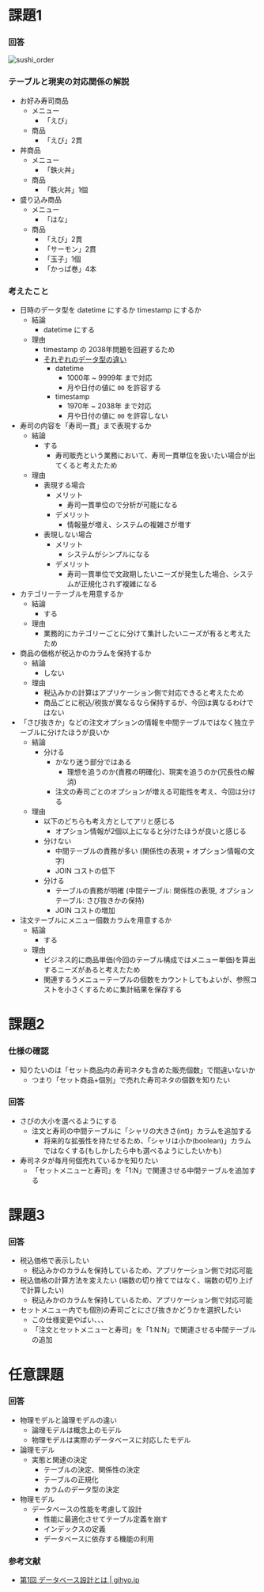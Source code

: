# 課題1
### 回答

![sushi_order](https://user-images.githubusercontent.com/60952535/184474429-0a131b64-7b12-4540-bb5f-c574e26666a3.png)

### テーブルと現実の対応関係の解説

- お好み寿司商品
  - メニュー
    - 「えび」
  - 商品
    - 「えび」2貫
- 丼商品
  - メニュー
    - 「鉄火丼」
  - 商品
    - 「鉄火丼」1個
- 盛り込み商品
  - メニュー
    - 「はな」
  - 商品
    - 「えび」2貫
    - 「サーモン」2貫
    - 「玉子」1個
    - 「かっぱ巻」4本

### 考えたこと

- 日時のデータ型を datetime にするか timestamp にするか
  - 結論
    - datetime にする
  - 理由
    - timestamp の 2038年問題を回避するため
    - [それぞれのデータ型の違い](https://qiita.com/ykawakami/items/2449a24e3b82ff0cbab6)
      - datetime
        - 1000年 ~ 9999年 まで対応
        - 月や日付の値に `00` を許容する
      - timestamp
        - 1970年 ~ 2038年 まで対応
        - 月や日付の値に `00` を許容しない
- 寿司の内容を「寿司一貫」まで表現するか
  - 結論
    - する
      - 寿司販売という業務において、寿司一貫単位を扱いたい場合が出てくると考えたため
  - 理由
    - 表現する場合
      - メリット
        - 寿司一貫単位ので分析が可能になる
      - デメリット
        - 情報量が増え、システムの複雑さが増す
    - 表現しない場合
      - メリット
        - システムがシンプルになる
      - デメリット
        - 寿司一貫単位で文政期したいニーズが発生した場合、システムが正規化されず複雑になる
- カテゴリーテーブルを用意するか
  - 結論
    - する
  - 理由
    - 業務的にカテゴリーごとに分けて集計したいニーズが有ると考えたため
- 商品の価格が税込かのカラムを保持するか
  - 結論
    - しない
  - 理由
    - 税込みかの計算はアプリケーション側で対応できると考えたため
    - 商品ごとに税込/税抜が異なるなら保持するが、今回は異なるわけではない
- 「さび抜きか」などの注文オプションの情報を中間テーブルではなく独立テーブルに分けたほうが良いか
  - 結論
    - 分ける
      - かなり迷う部分ではある
        - 理想を追うのか(責務の明確化)、現実を追うのか(冗長性の解消)
      - 注文の寿司ごとのオプションが増える可能性を考え、今回は分ける
  - 理由
    - 以下のどちらも考え方としてアリと感じる
      - オプション情報が2個以上になると分けたほうが良いと感じる
    - 分けない
      - 中間テーブルの責務が多い (関係性の表現 + オプション情報の文字)
      - JOIN コストの低下
    - 分ける
      - テーブルの責務が明確 (中間テーブル: 関係性の表現, オプションテーブル: さび抜きかの保持)
      - JOIN コストの増加
- 注文テーブルにメニュー個数カラムを用意するか
  - 結論
    - する
  - 理由
    - ビジネス的に商品単価(今回のテーブル構成ではメニュー単価)を算出するニーズがあると考えたため
    - 関連するうメニューテーブルの個数をカウントしてもよいが、参照コストを小さくするために集計結果を保存する

# 課題2

### 仕様の確認
- 知りたいのは「セット商品内の寿司ネタも含めた販売個数」で間違いないか
  - つまり「セット商品+個別」で売れた寿司ネタの個数を知りたい

### 回答
- さびの大小を選べるようにする
  - 注文と寿司の中間テーブルに「シャリの大きさ(int)」カラムを追加する
    - 将来的な拡張性を持たせるため、「シャリは小か(boolean)」カラムではなくする(もしかしたら中も選べるようにしたいかも)
- 寿司ネタが毎月何個売れているかを知りたい
  - 「セットメニューと寿司」を「1:N」で関連させる中間テーブルを追加する

# 課題3

### 回答
- 税込価格で表示したい
  - 税込みかのカラムを保持しているため、アプリケーション側で対応可能
- 税込価格の計算方法を変えたい (端数の切り捨てではなく、端数の切り上げで計算したい)
  - 税込みかのカラムを保持しているため、アプリケーション側で対応可能
- セットメニュー内でも個別の寿司ごとにさび抜きかどうかを選択したい
  - この仕様変更やばい、、、
  - 「注文とセットメニューと寿司」を「1:N:N」で関連させる中間テーブルの追加

# 任意課題

### 回答
- 物理モデルと論理モデルの違い
  - 論理モデルは概念上のモデル
  - 物理モデルは実際のデータベースに対応したモデル
- 論理モデル
  - 実態と関連の決定
    - テーブルの決定、関係性の決定
    - テーブルの正規化
    - カラムのデータ型の決定
- 物理モデル
  - データベースの性能を考慮して設計
    - 性能に最適化させてテーブル定義を崩す
    - インデックスの定義
    - データベースに依存する機能の利用


### 参考文献
- [第1回 データベース設計とは | gihyo.jp](https://gihyo.jp/dev/feature/01/database/0001)
